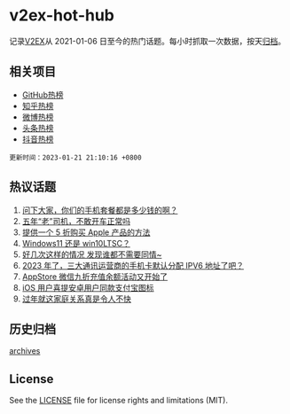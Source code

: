# v2ex-hot-hub

 记录[V2EX](https://www.v2ex.com/)从 2021-01-06 日至今的热门话题。每小时抓取一次数据，按天[归档](archives)。
 
 ## 相关项目

- [GitHub热榜](https://github.com/lonnyzhang423/github-hot-hub)
- [知乎热榜](https://github.com/lonnyzhang423/zhihu-hot-hub)
- [微博热榜](https://github.com/lonnyzhang423/weibo-hot-hub)
- [头条热榜](https://github.com/lonnyzhang423/toutiao-hot-hub)
- [抖音热榜](https://github.com/lonnyzhang423/douyin-hot-hub)


 `更新时间：2023-01-21 21:10:16 +0800`

## 热议话题

1. [问下大家，你们的手机套餐都是多少钱的啊？](https://www.v2ex.com/t/910133)
1. [五年“老”司机，不敢开车正常吗](https://www.v2ex.com/t/910100)
1. [提供一个 5 折购买 Apple 产品的方法](https://www.v2ex.com/t/910121)
1. [Windows11 还是 win10LTSC？](https://www.v2ex.com/t/910129)
1. [好几次这样的情况 发现谁都不需要同情~](https://www.v2ex.com/t/910090)
1. [2023 年了，三大通讯运营商的手机卡默认分配 IPV6 地址了吧？](https://www.v2ex.com/t/910127)
1. [AppStore 微信九折充值余额活动又开始了](https://www.v2ex.com/t/910102)
1. [iOS 用户喜提安卓用户同款支付宝图标](https://www.v2ex.com/t/910135)
1. [过年就这家庭关系真是令人不快](https://www.v2ex.com/t/910134)

## 历史归档

[archives](archives)

## License

See the [LICENSE](LICENSE) file for license rights and limitations (MIT).
